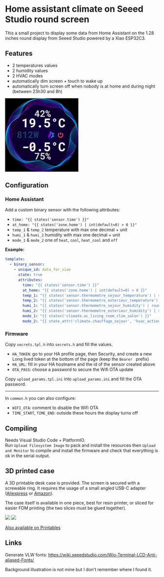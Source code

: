 # Home assistant climate on Seeed Studio round screen

This a small project to display some data from Home Assistant on the 1.28 inches round display from Seeed Studio powered by a Xiao ESP32C3.

## Features

- 2 temperatures values
- 2 humidity values
- 2 HVAC modes
- automatically dim screen + touch to wake up
- automatically turn screen off when nobody is at home and during night (between 23h30 and 8h)

![preview](./preview.png)

## Configuration

### Home Assistant

Add a custom binary sensor with the following attributes:
- `time: "{{ states('sensor.time') }}"`
- `at_home: "{{ states('zone.home') | int(default=0) > 0 }}"`
- `temp_1` & `temp_2` temperature with max one decimal + unit
- `humi_1` & `humi_2` humidity with max one decimal + unit
- `mode_1` & `mode_2` one of `heat`, `cool`, `heat_cool` and `off`

**Example:**
```yaml
template:
  - binary_sensor:
    - unique_id: data_for_xiao
      state: true
      attributes:
        time: "{{ states('sensor.time') }}"
        at_home: "{{ states('zone.home') | int(default=0) > 0 }}"
        temp_1: "{{ states('sensor.thermometre_sejour_temperature') | round(1, default=0) }}°C"
        temp_2: "{{ states('sensor.thermometre_exterieur_temperature') | round(1, default=0) }}°C"
        humi_1: "{{ states('sensor.thermometre_sejour_humidity') | round(0, default=0) }}%"
        humi_2: "{{ states('sensor.thermometre_exterieur_humidity') | round(0, default=0) }}%"
        mode_1: "{{ states('climate.ac_living_room_clim_salon') }}"
        mode_2: "{{ state_attr('climate.chauffage_sejour', 'hvac_action') | replace('heating', 'heat') | replace('idle', 'off') }}"
```

### Firmware

Copy `secrets.tpl.h` into `secrets.h` and fill the values.

- `HA_TOKEN`: go to your HA profile page, then Security, and create a new Long lived token at the bottom of the page (keep the `Bearer ` prefix)
- `HA_URL`: fill in your HA hostname and the id of the sensor created above
- `OTA_PASS`: choose a password to secure the Wifi OTA update

Copy `upload_params.tpl.ini` into `upload_params.ini` and fill the OTA password.

----

In `common.h` you can also configure:

- `WIFI_OTA`: comment to disable the Wifi OTA
- `TIME_START`, `TIME_END`: outside these hours the display turns off

## Compiling

Needs Visual Studio Code + PlatformIO.  
Run `Upload Filesystem Image` to pack and install the resources then `Upload and Monitor` to compile and install the firmware and check that everything is ok in the serial output.

## 3D printed case

A 3D printable desk case is provided. The screen is secured with a screwable ring.
It requires the usage of a small angled USB-C adapter ([Aliexpress](https://aliexpress.com/item/1005005966745930.html) or [Amazon](https://www.amazon.com/dp/B0B2NJ3P3L)).

The case itself is available in one piece, best for resin printer, or sliced for easier FDM printing (the two slices must be glued together).

<img src="./render/front-1.png" width="400"/> <img src="./render/back-1.png" width="400"/>

[Also available on Printables](https://www.printables.com/model/1153601-desk-stand-for-seeed-studio-round-display)

## Links

Generate VLW fonts: https://wiki.seeedstudio.com/Wio-Terminal-LCD-Anti-aliased-Fonts/

Background illustration is not mine but I don't remember where I found it.
